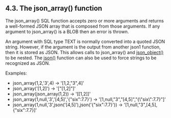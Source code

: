 ## 4\.3\. The json\_array() function


The json\_array() SQL function accepts zero or more arguments and
returns a well\-formed JSON array that is composed from those arguments.
If any argument to json\_array() is a BLOB then an error is thrown.



An argument with SQL type TEXT is normally converted into a quoted 
JSON string. However, if the argument is the output from another json1
function, then it is stored as JSON. This allows calls to json\_array()
and [json\_object()](json1.html#jobj) to be nested. The [json()](json1.html#jmini) function can also
be used to force strings to be recognized as JSON.



Examples:

* json\_array(1,2,'3',4\)
→ '\[1,2,"3",4]'
* json\_array('\[1,2]')
→ '\["\[1,2]"]'
* json\_array(json\_array(1,2\))
→ '\[\[1,2]]'
* json\_array(1,null,'3','\[4,5]','{"six":7\.7}')
→ '\[1,null,"3","\[4,5]","{\\"six\\":7\.7}"]'
* json\_array(1,null,'3',json('\[4,5]'),json('{"six":7\.7}'))
→ '\[1,null,"3",\[4,5],{"six":7\.7}]'





